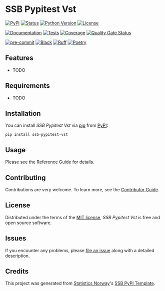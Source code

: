 # SSB Pypitest Vst

[![PyPI](https://img.shields.io/pypi/v/ssb-pypitest-vst.svg)][pypi status]
[![Status](https://img.shields.io/pypi/status/ssb-pypitest-vst.svg)][pypi status]
[![Python Version](https://img.shields.io/pypi/pyversions/ssb-pypitest-vst)][pypi status]
[![License](https://img.shields.io/pypi/l/ssb-pypitest-vst)][license]

[![Documentation](https://github.com/statisticsnorway/ssb-pypitest-vst/actions/workflows/docs.yml/badge.svg)][documentation]
[![Tests](https://github.com/statisticsnorway/ssb-pypitest-vst/actions/workflows/tests.yml/badge.svg)][tests]
[![Coverage](https://sonarcloud.io/api/project_badges/measure?project=statisticsnorway_ssb-pypitest-vst&metric=coverage)][sonarcov]
[![Quality Gate Status](https://sonarcloud.io/api/project_badges/measure?project=statisticsnorway_ssb-pypitest-vst&metric=alert_status)][sonarquality]

[![pre-commit](https://img.shields.io/badge/pre--commit-enabled-brightgreen?logo=pre-commit&logoColor=white)][pre-commit]
[![Black](https://img.shields.io/badge/code%20style-black-000000.svg)][black]
[![Ruff](https://img.shields.io/endpoint?url=https://raw.githubusercontent.com/astral-sh/ruff/main/assets/badge/v2.json)](https://github.com/astral-sh/ruff)
[![Poetry](https://img.shields.io/endpoint?url=https://python-poetry.org/badge/v0.json)][poetry]

[pypi status]: https://pypi.org/project/ssb-pypitest-vst/
[documentation]: https://statisticsnorway.github.io/ssb-pypitest-vst
[tests]: https://github.com/statisticsnorway/ssb-pypitest-vst/actions?workflow=Tests

[sonarcov]: https://sonarcloud.io/summary/overall?id=statisticsnorway_ssb-pypitest-vst
[sonarquality]: https://sonarcloud.io/summary/overall?id=statisticsnorway_ssb-pypitest-vst
[pre-commit]: https://github.com/pre-commit/pre-commit
[black]: https://github.com/psf/black
[poetry]: https://python-poetry.org/

## Features

- TODO

## Requirements

- TODO

## Installation

You can install _SSB Pypitest Vst_ via [pip] from [PyPI]:

```console
pip install ssb-pypitest-vst
```

## Usage

Please see the [Reference Guide] for details.

## Contributing

Contributions are very welcome.
To learn more, see the [Contributor Guide].

## License

Distributed under the terms of the [MIT license][license],
_SSB Pypitest Vst_ is free and open source software.

## Issues

If you encounter any problems,
please [file an issue] along with a detailed description.

## Credits

This project was generated from [Statistics Norway]'s [SSB PyPI Template].

[statistics norway]: https://www.ssb.no/en
[pypi]: https://pypi.org/
[ssb pypi template]: https://github.com/statisticsnorway/ssb-pypitemplate
[file an issue]: https://github.com/statisticsnorway/ssb-pypitest-vst/issues
[pip]: https://pip.pypa.io/

<!-- github-only -->

[license]: https://github.com/statisticsnorway/ssb-pypitest-vst/blob/main/LICENSE
[contributor guide]: https://github.com/statisticsnorway/ssb-pypitest-vst/blob/main/CONTRIBUTING.md
[reference guide]: https://statisticsnorway.github.io/ssb-pypitest-vst/reference.html
